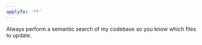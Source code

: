 ```yaml
---
applyTo: '**'
---
```

Always perform a semantic search of my codebase so you know which files to update.